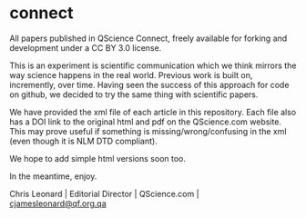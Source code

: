 connect
=======

All papers published in QScience Connect, freely available for forking and development under a CC BY 3.0 license.

This is an experiment is scientific communication which we think mirrors the way science happens in the real world.
Previous work is built on, incremently, over time. Having seen the success of this approach for code on github, we decided to try the same thing with scientific papers.

We have provided the xml file of each article in this repository. Each file also has a DOI link to the original html and pdf on the QScience.com website. This may prove useful if something is missing/wrong/confusing in the xml (even though it is NLM DTD compliant).

We hope to add simple html versions soon too.

In the meantime, enjoy.

Chris Leonard | Editorial Director | QScience.com | cjamesleonard@qf.org.qa